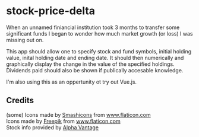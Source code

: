 # stock-price-delta

When an unnamed finiancial institution took 3 months to transfer some significant funds I began to wonder how much market growth (or loss) I was missing out on.

This app should allow one to specify stock and fund symbols, initial holding value, inital holding date and ending date. It should then numerically and graphically display the change in the value of the specified holdings. Dividends paid should also be shown if publically accesable knowledge.

I'm also using this as an oppertunity ot try out Vue.js.

## Credits

<div>(some) Icons made by <a href="https://www.flaticon.com/authors/smashicons" title="Smashicons">Smashicons</a> from <a href="https://www.flaticon.com/"         title="Flaticon">www.flaticon.com</a></div>

<div>Icons made by <a href="https://www.flaticon.com/authors/freepik" title="Freepik">Freepik</a> from <a href="https://www.flaticon.com/"             title="Flaticon">www.flaticon.com</a></div>

<div>Stock info provided by <a href="https://www.alphavantage.co"> Alpha Vantage </a>
